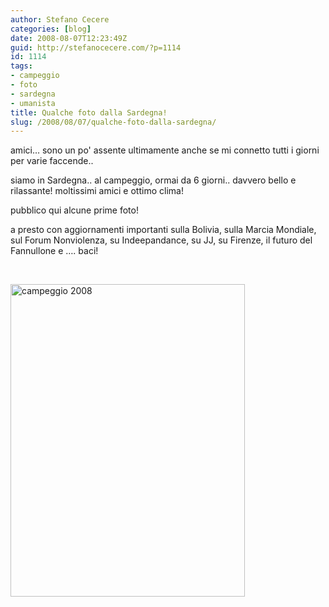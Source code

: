 ```yaml
---
author: Stefano Cecere
categories: [blog]
date: 2008-08-07T12:23:49Z
guid: http://stefanocecere.com/?p=1114
id: 1114
tags:
- campeggio
- foto
- sardegna
- umanista
title: Qualche foto dalla Sardegna!
slug: /2008/08/07/qualche-foto-dalla-sardegna/
---
```


amici… sono un po' assente ultimamente anche se mi connetto tutti i giorni per varie faccende..

siamo in Sardegna.. al campeggio, ormai da 6 giorni.. davvero bello e rilassante! moltissimi amici e ottimo clima!

pubblico qui alcune prime foto!

a presto con aggiornamenti importanti sulla Bolivia, sulla Marcia Mondiale, sul Forum Nonviolenza, su Indeepandance, su JJ, su Firenze, il futuro del Fannullone e …. baci!

 
  
[<img src="http://farm4.static.flickr.com/3115/2740492275_2b0c729ced.jpg" width="375" height="500" alt="campeggio 2008" />](http://www.flickr.com/photos/krur/sets/72157606592096177/ "campeggio 2008 di Stefano Cecere, su Flickr")
  
 